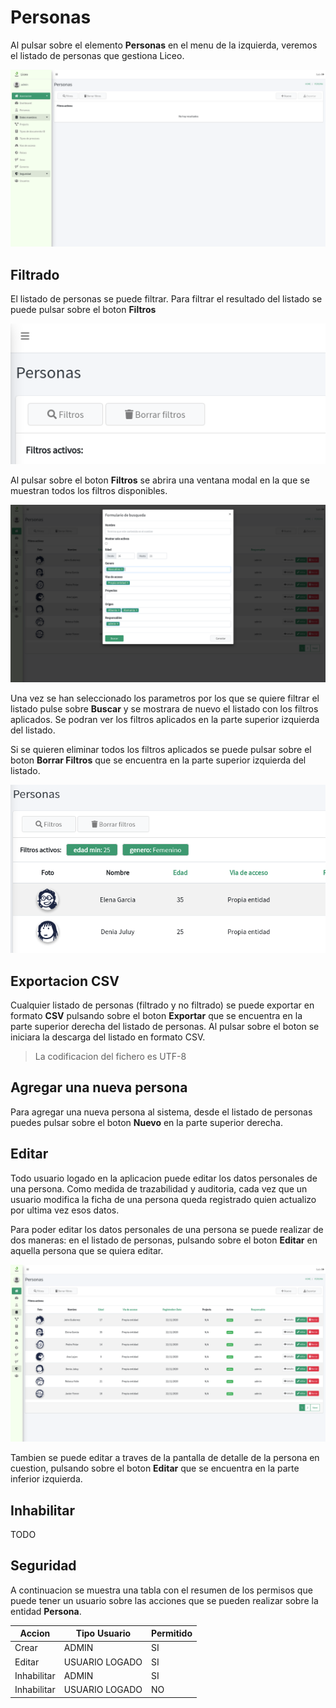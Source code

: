 # Personas

Al pulsar sobre el elemento **Personas** en el menu de la izquierda, veremos el listado de personas que gestiona Liceo.

![Listado](/guide/personas_listado_empty.png)

## Filtrado

El listado de personas se puede filtrar. Para filtrar el resultado del listado se puede pulsar sobre el boton **Filtros**

![Filtros](/guide/personas_listado_filtros_boton.png)

Al pulsar sobre el boton **Filtros** se abrira una ventana modal en la que se muestran todos los filtros disponibles.

![Listado](/guide/personas_filtros_modal.png)

Una vez se han seleccionado los parametros por los que se quiere filtrar el listado pulse sobre **Buscar** y se mostrara de nuevo el listado con los filtros aplicados. Se podran ver los filtros aplicados en la parte superior izquierda del listado.

Si se quieren eliminar todos los filtros aplicados se puede pulsar sobre el boton **Borrar Filtros** que se encuentra en la parte superior izquierda del listado.

![Listado](/guide/personas_filtros_tags.png)

## Exportacion CSV

Cualquier listado de personas (filtrado y no filtrado) se puede exportar en formato **CSV** pulsando sobre el boton **Exportar** que se encuentra en la parte superior derecha del listado de personas. Al pulsar sobre el boton se iniciara la descarga del listado en formato CSV.

> La codificacion del fichero es UTF-8

## Agregar una nueva persona 

Para agregar una nueva persona al sistema, desde el listado de personas puedes pulsar sobre el boton **Nuevo** en la parte superior derecha.

## Editar

Todo usuario logado en la aplicacion puede editar los datos personales de una persona. Como medida de trazabilidad y auditoria, cada vez que un usuario modifica la ficha de una persona queda registrado quien actualizo por ultima vez esos datos.

Para poder editar los datos personales de una persona se puede realizar de dos maneras: en el listado de personas, pulsando sobre el boton **Editar** en aquella persona que se quiera editar.

![Listado](/guide/personas_listado.png)

Tambien se puede editar a traves de la pantalla de detalle de la persona en cuestion, pulsando sobre el boton **Editar** que se encuentra en la parte inferior izquierda.

## Inhabilitar

TODO

## Seguridad

A continuacion se muestra una tabla con el resumen de los permisos que puede tener un usuario sobre las acciones que se pueden realizar sobre la entidad **Persona**.

|     Accion     |   Tipo Usuario  |   Permitido    |
| -------------- | --------------- | -------------- |
| Crear          |      ADMIN      |       SI       |
| Editar         |  USUARIO LOGADO |       SI       |
| Inhabilitar    |      ADMIN      |       SI       |
| Inhabilitar    |  USUARIO LOGADO |       NO       |